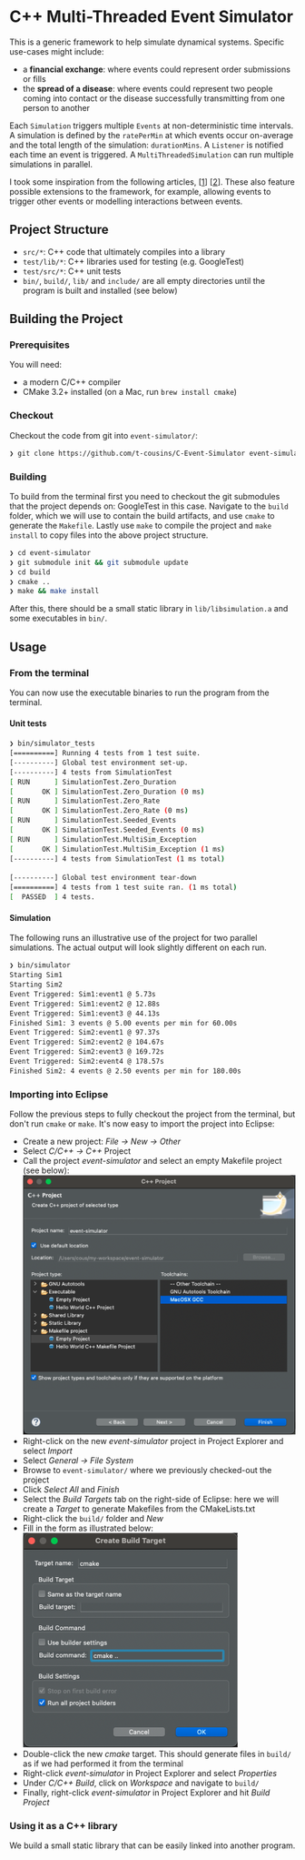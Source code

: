 # C++ Multi-Threaded Event Simulator

This is a generic framework to help simulate dynamical systems. Specific use-cases might include:
* a **financial exchange**: where events could represent order submissions or fills
* the **spread of a disease**: where events could represent two people coming into contact or the disease successfully transmitting from one person to another

Each `Simulation` triggers multiple `Events` at non-deterministic time intervals. A simulation is defined by the `ratePerMin` at which events occur on-average and the total length of the simulation: `durationMins`. A `Listener` is notified each time an event is triggered. A `MultiThreadedSimulation` can run multiple simulations in parallel.

I took some inspiration from the following articles, [[1](https://users.cs.northwestern.edu/~agupta/_projects/networking/QueueSimulation/mm1.html)] [[2](https://www.informs-sim.org/wsc06papers/001.pdf)]. These also feature possible extensions to the framework, for example, allowing events to trigger other events or modelling interactions between events.

## Project Structure

* `src/*`: C++ code that ultimately compiles into a library
* `test/lib/*`: C++ libraries used for testing (e.g. GoogleTest)
* `test/src/*`: C++ unit tests
* `bin/`, `build/`, `lib/` and `include/` are all empty directories until the program is built and installed (see below)

## Building the Project

### Prerequisites

You will need:

* a modern C/C++ compiler
* CMake 3.2+ installed (on a Mac, run `brew install cmake`)

### Checkout

Checkout the code from git into `event-simulator/`:

```bash
❯ git clone https://github.com/t-cousins/C-Event-Simulator event-simulator
```

### Building

To build from the terminal first you need to checkout the git submodules that the project depends on: GoogleTest in this case. Navigate to the `build` folder, which we will use to contain the build artifacts, and use `cmake` to generate the `Makefile`. Lastly use `make` to compile the project and `make install` to copy files into the above project structure.

```bash
❯ cd event-simulator
❯ git submodule init && git submodule update
❯ cd build
❯ cmake ..
❯ make && make install
```

After this, there should be a small static library in `lib/libsimulation.a` and some executables in `bin/`.

## Usage

### From the terminal

You can now use the executable binaries to run the program from the terminal.

#### Unit tests

```bash
❯ bin/simulator_tests
[==========] Running 4 tests from 1 test suite.
[----------] Global test environment set-up.
[----------] 4 tests from SimulationTest
[ RUN      ] SimulationTest.Zero_Duration
[       OK ] SimulationTest.Zero_Duration (0 ms)
[ RUN      ] SimulationTest.Zero_Rate
[       OK ] SimulationTest.Zero_Rate (0 ms)
[ RUN      ] SimulationTest.Seeded_Events
[       OK ] SimulationTest.Seeded_Events (0 ms)
[ RUN      ] SimulationTest.MultiSim_Exception
[       OK ] SimulationTest.MultiSim_Exception (1 ms)
[----------] 4 tests from SimulationTest (1 ms total)

[----------] Global test environment tear-down
[==========] 4 tests from 1 test suite ran. (1 ms total)
[  PASSED  ] 4 tests.
```

#### Simulation

The following runs an illustrative use of the project for two parallel simulations. The actual output will look slightly different on each run.

```bash
❯ bin/simulator
Starting Sim1 
Starting Sim2 
Event Triggered: Sim1:event1 @ 5.73s
Event Triggered: Sim1:event2 @ 12.88s
Event Triggered: Sim1:event3 @ 44.13s
Finished Sim1: 3 events @ 5.00 events per min for 60.00s
Event Triggered: Sim2:event1 @ 97.37s
Event Triggered: Sim2:event2 @ 104.67s
Event Triggered: Sim2:event3 @ 169.72s
Event Triggered: Sim2:event4 @ 178.57s
Finished Sim2: 4 events @ 2.50 events per min for 180.00s
```

### Importing into Eclipse

Follow the previous steps to fully checkout the project from the terminal, but don't run `cmake` or `make`. It's now easy to import the project into Eclipse:

* Create a new project: *File -> New -> Other*
* Select *C/C++ -> C++* Project
* Call the project *event-simulator* and select an empty Makefile project (see below):
![NEW_PROJECT](docs/eclipse_create_project.png)
* Right-click on the new *event-simulator* project in Project Explorer and select *Import*
* Select *General -> File System*
* Browse to `event-simulator/` where we previously checked-out the project
* Click *Select All* and *Finish*
* Select the *Build Targets* tab on the right-side of Eclipse: here we will create a *Target* to generate Makefiles from the CMakeLists.txt
* Right-click the `build/` folder and *New*
* Fill in the form as illustrated below:  
![NEW_TARGET](docs/eclipse_create_target.png)
* Double-click the new *cmake* target. This should generate files in `build/` as if we had performed it from the terminal
* Right-click *event-simulator* in Project Explorer and select *Properties*
* Under *C/C++ Build*, click on *Workspace* and navigate to `build/`
* Finally, right-click *event-simulator* in Project Explorer and hit *Build Project*

### Using it as a C++ library

We build a small static library that can be easily linked into another program.
